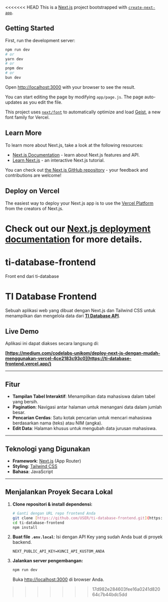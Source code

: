 <<<<<<< HEAD
This is a [Next.js](https://nextjs.org) project bootstrapped with [`create-next-app`](https://github.com/vercel/next.js/tree/canary/packages/create-next-app).

## Getting Started

First, run the development server:

```bash
npm run dev
# or
yarn dev
# or
pnpm dev
# or
bun dev
```

Open [http://localhost:3000](http://localhost:3000) with your browser to see the result.

You can start editing the page by modifying `app/page.js`. The page auto-updates as you edit the file.

This project uses [`next/font`](https://nextjs.org/docs/app/building-your-application/optimizing/fonts) to automatically optimize and load [Geist](https://vercel.com/font), a new font family for Vercel.

## Learn More

To learn more about Next.js, take a look at the following resources:

- [Next.js Documentation](https://nextjs.org/docs) - learn about Next.js features and API.
- [Learn Next.js](https://nextjs.org/learn) - an interactive Next.js tutorial.

You can check out [the Next.js GitHub repository](https://github.com/vercel/next.js) - your feedback and contributions are welcome!

## Deploy on Vercel

The easiest way to deploy your Next.js app is to use the [Vercel Platform](https://vercel.com/new?utm_medium=default-template&filter=next.js&utm_source=create-next-app&utm_campaign=create-next-app-readme) from the creators of Next.js.

Check out our [Next.js deployment documentation](https://nextjs.org/docs/app/building-your-application/deploying) for more details.
=======
# ti-database-frontend
Front end dari ti-database


# TI Database Frontend

Sebuah aplikasi web yang dibuat dengan Next.js dan Tailwind CSS untuk menampilkan dan mengelola data dari **[TI Database API](https://github.com/ImmanuelValentino/ti-database)**.

## Live Demo

Aplikasi ini dapat diakses secara langsung di:

**[https://medium.com/codelabs-unikom/deploy-next-js-dengan-mudah-menggunakan-vercel-4ce2183c93c0](https://ti-database-frontend.vercel.app/)**

---

## Fitur
- **Tampilan Tabel Interaktif**: Menampilkan data mahasiswa dalam tabel yang bersih.
- **Pagination**: Navigasi antar halaman untuk menangani data dalam jumlah besar.
- **Pencarian Cerdas**: Satu kotak pencarian untuk mencari mahasiswa berdasarkan nama (teks) atau NIM (angka).
- **Edit Data**: Halaman khusus untuk mengubah data jurusan mahasiswa.

---

## Teknologi yang Digunakan
- **Framework**: [Next.js](https://nextjs.org/) (App Router)
- **Styling**: [Tailwind CSS](https://tailwindcss.com/)
- **Bahasa**: JavaScript

---

## Menjalankan Proyek Secara Lokal

1.  **Clone repositori & install dependensi:**
    ```bash
    # Ganti dengan URL repo frontend Anda
    git clone [https://github.com/USER/ti-database-frontend.git](https://github.com/USER/ti-database-frontend.git)
    cd ti-database-frontend
    npm install
    ```

2.  **Buat file `.env.local`**:
    Isi dengan API Key yang sudah Anda buat di proyek backend.
    ```env
    NEXT_PUBLIC_API_KEY=KUNCI_API_KUSTOM_ANDA
    ```

3.  **Jalankan server pengembangan:**
    ```bash
    npm run dev
    ```
    Buka [http://localhost:3000](http://localhost:3000) di browser Anda.
>>>>>>> 17d982e284603fee16a0241d82064c7b44bdc5dd
